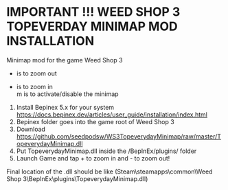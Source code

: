 # IMPORTANT !!! WEED SHOP 3 TOPEVERDAY MINIMAP MOD INSTALLATION
Minimap mod for the game Weed Shop 3

  - is to zoom out  
  + is to zoom in  
  m is to activate/disable the minimap  


1. Install Bepinex 5.x for your system https://docs.bepinex.dev/articles/user_guide/installation/index.html
2. Bepinex folder goes into the game root of Weed Shop 3
3. Download https://github.com/seedpodsw/WS3TopeverydayMinimap/raw/master/TopeverydayMinimap.dll
4. Put TopeverydayMinimap.dll inside the /BepInEx/plugins/ folder
5. Launch Game and tap + to zoom in and - to zoom out!

Final location of the .dll should be like (Steam\steamapps\common\Weed Shop 3\BepInEx\plugins\TopeverydayMinimap.dll)
